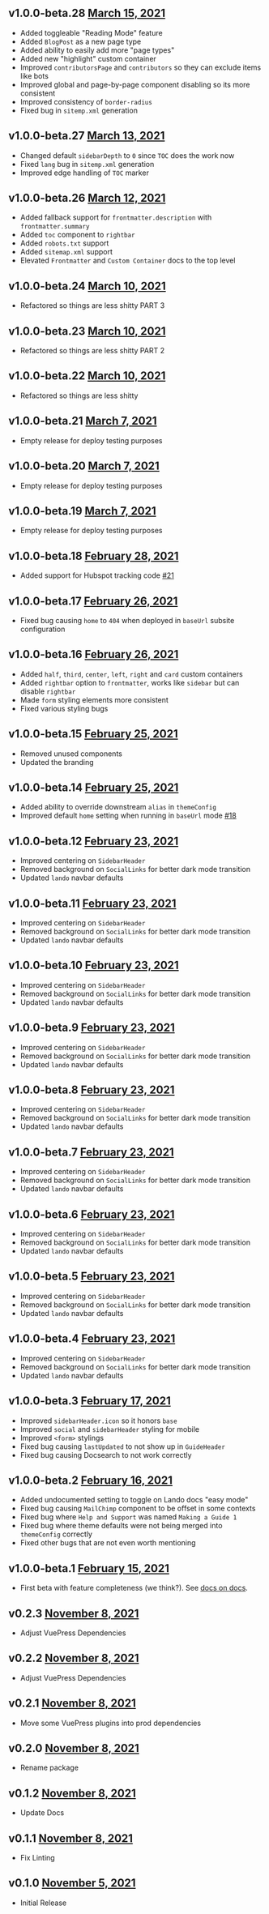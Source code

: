 v1.0.0-beta.28 [March 15, 2021](https://github.com/lando/vuepress-theme-default-plus/releases/tag/v1.0.0-beta.28)
-------------------------------

* Added toggleable "Reading Mode" feature
* Added `BlogPost` as a new page type
* Added ability to easily add more "page types"
* Added new "highlight" custom container
* Improved `contributorsPage` and `contributors` so they can exclude items like bots
* Improved global and page-by-page component disabling so its more consistent
* Improved consistency of `border-radius`
* Fixed bug in `sitemp.xml` generation

v1.0.0-beta.27 [March 13, 2021](https://github.com/lando/vuepress-theme-default-plus/releases/tag/v1.0.0-beta.27)
-------------------------------

* Changed default `sidebarDepth` to `0` since `TOC` does the work now
* Fixed `lang` bug in `sitemp.xml` generation
* Improved edge handling of `TOC` marker

v1.0.0-beta.26 [March 12, 2021](https://github.com/lando/vuepress-theme-default-plus/releases/tag/v1.0.0-beta.26)
-------------------------------

* Added fallback support for `frontmatter.description` with `frontmatter.summary`
* Added `toc` component to `rightbar`
* Added `robots.txt` support
* Added `sitemap.xml` support
* Elevated `Frontmatter` and `Custom Container` docs to the top level

v1.0.0-beta.24 [March 10, 2021](https://github.com/lando/vuepress-theme-default-plus/releases/tag/v1.0.0-beta.24)
-------------------------------

* Refactored so things are less shitty PART 3

v1.0.0-beta.23 [March 10, 2021](https://github.com/lando/vuepress-theme-default-plus/releases/tag/v1.0.0-beta.23)
-------------------------------

* Refactored so things are less shitty PART 2

v1.0.0-beta.22 [March 10, 2021](https://github.com/lando/vuepress-theme-default-plus/releases/tag/v1.0.0-beta.22)
-------------------------------

* Refactored so things are less shitty

v1.0.0-beta.21 [March 7, 2021](https://github.com/lando/vuepress-theme-default-plus/releases/tag/v1.0.0-beta.21)
-------------------------------

* Empty release for deploy testing purposes

v1.0.0-beta.20 [March 7, 2021](https://github.com/lando/vuepress-theme-default-plus/releases/tag/v1.0.0-beta.20)
-------------------------------

* Empty release for deploy testing purposes

v1.0.0-beta.19 [March 7, 2021](https://github.com/lando/vuepress-theme-default-plus/releases/tag/v1.0.0-beta.19)
-------------------------------

* Empty release for deploy testing purposes

v1.0.0-beta.18 [February 28, 2021](https://github.com/lando/vuepress-theme-default-plus/releases/tag/v1.0.0-beta.18)
-------------------------------

* Added support for Hubspot tracking code [#21](https://github.com/lando/vuepress-theme-default-plus/issues/21)

v1.0.0-beta.17 [February 26, 2021](https://github.com/lando/vuepress-theme-default-plus/releases/tag/v1.0.0-beta.17)
-------------------------------

* Fixed bug causing `home` to `404` when deployed in `baseUrl` subsite configuration

v1.0.0-beta.16 [February 26, 2021](https://github.com/lando/vuepress-theme-default-plus/releases/tag/v1.0.0-beta.16)
-------------------------------

* Added `half`, `third`, `center`, `left`, `right` and `card` custom containers
* Added `rightbar` option to `frontmatter`, works like `sidebar` but can disable `rightbar`
* Made `form` styling elements more consistent
* Fixed various styling bugs

v1.0.0-beta.15 [February 25, 2021](https://github.com/lando/vuepress-theme-default-plus/releases/tag/v1.0.0-beta.15)
-------------------------------

* Removed unused components
* Updated the branding

v1.0.0-beta.14 [February 25, 2021](https://github.com/lando/vuepress-theme-default-plus/releases/tag/v1.0.0-beta.14)
-------------------------------

* Added ability to override downstream `alias` in `themeConfig`
* Improved default `home` setting when running in `baseUrl` mode [#18](https://github.com/lando/vuepress-theme-default-plus/issues/18)

v1.0.0-beta.12 [February 23, 2021](https://github.com/lando/vuepress-theme-default-plus/releases/tag/v1.0.0-beta.12)
-------------------------------

* Improved centering on `SidebarHeader`
* Removed background on `SocialLinks` for better dark mode transition
* Updated `lando` navbar defaults

v1.0.0-beta.11 [February 23, 2021](https://github.com/lando/vuepress-theme-default-plus/releases/tag/v1.0.0-beta.11)
-------------------------------

* Improved centering on `SidebarHeader`
* Removed background on `SocialLinks` for better dark mode transition
* Updated `lando` navbar defaults

v1.0.0-beta.10 [February 23, 2021](https://github.com/lando/vuepress-theme-default-plus/releases/tag/v1.0.0-beta.10)
-------------------------------

* Improved centering on `SidebarHeader`
* Removed background on `SocialLinks` for better dark mode transition
* Updated `lando` navbar defaults

v1.0.0-beta.9 [February 23, 2021](https://github.com/lando/vuepress-theme-default-plus/releases/tag/v1.0.0-beta.9)
-------------------------------

* Improved centering on `SidebarHeader`
* Removed background on `SocialLinks` for better dark mode transition
* Updated `lando` navbar defaults

v1.0.0-beta.8 [February 23, 2021](https://github.com/lando/vuepress-theme-default-plus/releases/tag/v1.0.0-beta.8)
-------------------------------

* Improved centering on `SidebarHeader`
* Removed background on `SocialLinks` for better dark mode transition
* Updated `lando` navbar defaults

v1.0.0-beta.7 [February 23, 2021](https://github.com/lando/vuepress-theme-default-plus/releases/tag/v1.0.0-beta.7)
-------------------------------

* Improved centering on `SidebarHeader`
* Removed background on `SocialLinks` for better dark mode transition
* Updated `lando` navbar defaults

v1.0.0-beta.6 [February 23, 2021](https://github.com/lando/vuepress-theme-default-plus/releases/tag/v1.0.0-beta.6)
-------------------------------

* Improved centering on `SidebarHeader`
* Removed background on `SocialLinks` for better dark mode transition
* Updated `lando` navbar defaults

v1.0.0-beta.5 [February 23, 2021](https://github.com/lando/vuepress-theme-default-plus/releases/tag/v1.0.0-beta.5)
-------------------------------

* Improved centering on `SidebarHeader`
* Removed background on `SocialLinks` for better dark mode transition
* Updated `lando` navbar defaults

v1.0.0-beta.4 [February 23, 2021](https://github.com/lando/vuepress-theme-default-plus/releases/tag/v1.0.0-beta.4)
-------------------------------

* Improved centering on `SidebarHeader`
* Removed background on `SocialLinks` for better dark mode transition
* Updated `lando` navbar defaults

v1.0.0-beta.3 [February 17, 2021](https://github.com/lando/vuepress-theme-default-plus/releases/tag/v1.0.0-beta.3)
---------------------------------

* Improved `sidebarHeader.icon` so it honors `base`
* Improved `social` and `sidebarHeader` styling for mobile
* Improved `<form>` stylings
* Fixed bug causing `lastUpdated` to not show up in `GuideHeader`
* Fixed bug causing Docsearch to not work correctly

v1.0.0-beta.2 [February 16, 2021](https://github.com/lando/vuepress-theme-default-plus/releases/tag/v1.0.0-beta.2)
---------------------------------

* Added undocumented setting to toggle on Lando docs "easy mode"
* Fixed bug causing `MailChimp` component to be offset in some contexts
* Fixed bug where `Help and Support` was named `Making a Guide 1`
* Fixed bug where theme defaults were not being merged into `themeConfig` correctly
* Fixed other bugs that are not even worth mentioning

v1.0.0-beta.1 [February 15, 2021](https://github.com/lando/vuepress-theme-default-plus/releases/tag/v1.0.0-beta.1)
---------------------------------

* First beta with feature completeness (we think?). See [docs on docs](https://vuepress-theme-default-plus.lando.dev/).

v0.2.3 [November 8, 2021](https://github.com/lando/vuepress-theme-default-plus/releases/tag/v0.2.3)
------------------------

* Adjust VuePress Dependencies

v0.2.2 [November 8, 2021](https://github.com/lando/vuepress-theme-default-plus/releases/tag/v0.2.2)
------------------------

* Adjust VuePress Dependencies

v0.2.1 [November 8, 2021](https://github.com/lando/vuepress-theme-default-plus/releases/tag/v0.2.1)
------------------------

* Move some VuePress plugins into prod dependencies

v0.2.0 [November 8, 2021](https://github.com/lando/vuepress-theme-default-plus/releases/tag/v0.2.0)
------------------------

* Rename package

v0.1.2 [November 8, 2021](https://github.com/lando/vuepress-theme-default-plus/releases/tag/v0.1.2)
------------------------

* Update Docs

v0.1.1 [November 8, 2021](https://github.com/lando/vuepress-theme-default-plus/releases/tag/v0.1.1)
------------------------

* Fix Linting

v0.1.0 [November 5, 2021](https://github.com/lando/vuepress-theme-default-plus/releases/tag/v0.1.0)
------------------------

* Initial Release
